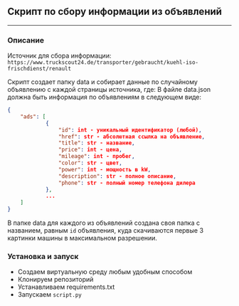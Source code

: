 ## Скрипт по сбору информации из объявлений

---
### Описание
Источник для сбора информации: `https://www.truckscout24.de/transporter/gebraucht/kuehl-iso-frischdienst/renault`

Скрипт создает папку data и собирает данные по случайному объявлению с каждой страницы источника, где:
В файле data.json должна быть информация по объявлениям в следующем виде:

```json
{
	"ads": [
    		{
        		"id": int - уникальный идентификатор (любой),
                "href": str - абсолютная ссылка на объявление,
                "title": str - название,
                "price": int - цена,
                "mileage": int - пробег,
                "color": str - цвет,
                "power": int - мощность в kW,
                "description": str - полное описание,
                "phone": str - полный номер телефона дилера
    		},
    		...
	]
}
```

В папке data для каждого из объявлений создана своя папка с названием, равным `id` объявления,
куда скачиваются первые 3 картинки машины в максимальном разрешении.

### Установка и запуск
- Создаем виртуальную среду любым удобным способом
- Клонируем репозиторий
- Устанавливаем requirements.txt
- Запускаем `script.py`
